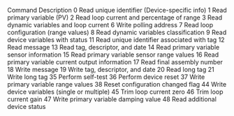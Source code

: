 Command	Description
0	Read unique identifier (Device-specific info)
1	Read primary variable (PV)
2	Read loop current and percentage of range
3	Read dynamic variables and loop current
6	Write polling address
7	Read loop configuration (range values)
8	Read dynamic variables classification
9	Read device variables with status
11	Read unique identifier associated with tag
12	Read message
13	Read tag, descriptor, and date
14	Read primary variable sensor information
15	Read primary variable sensor range values
16	Read primary variable current output information
17	Read final assembly number
18	Write message
19	Write tag, descriptor, and date
20	Read long tag
21	Write long tag
35	Perform self-test
36	Perform device reset
37	Write primary variable range values
38	Reset configuration changed flag
44	Write device variables (single or multiple)
45	Trim loop current zero
46	Trim loop current gain
47	Write primary variable damping value
48	Read additional device status
